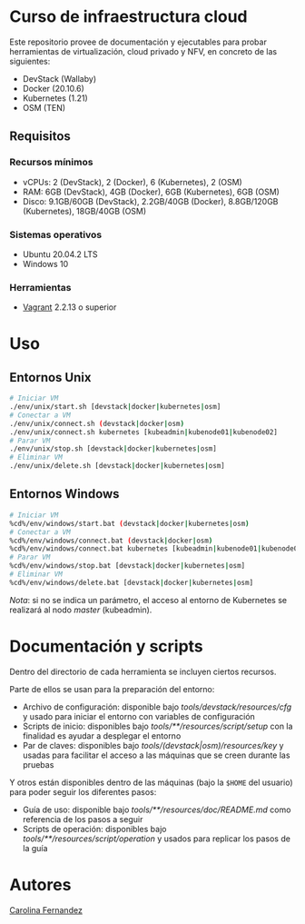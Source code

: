 # Curso de infraestructura cloud

Este repositorio provee de documentación y ejecutables para probar herramientas de virtualización, cloud privado y NFV, en concreto de las siguientes:

- DevStack (Wallaby)
- Docker (20.10.6)
- Kubernetes (1.21)
- OSM (TEN)

## Requisitos

### Recursos mínimos

- vCPUs: 2 (DevStack), 2 (Docker), 6 (Kubernetes), 2 (OSM)
- RAM: 6GB (DevStack), 4GB (Docker), 6GB (Kubernetes), 6GB (OSM)
- Disco: 9.1GB/60GB (DevStack), 2.2GB/40GB (Docker), 8.8GB/120GB (Kubernetes), 18GB/40GB (OSM)

### Sistemas operativos

- Ubuntu 20.04.2 LTS
- Windows 10

### Herramientas

- [Vagrant](https://www.vagrantup.com/docs/installation) 2.2.13 o superior

# Uso

## Entornos Unix

```bash
# Iniciar VM
./env/unix/start.sh [devstack|docker|kubernetes|osm]
# Conectar a VM
./env/unix/connect.sh (devstack|docker|osm)
./env/unix/connect.sh kubernetes [kubeadmin|kubenode01|kubenode02]
# Parar VM
./env/unix/stop.sh [devstack|docker|kubernetes|osm]
# Eliminar VM
./env/unix/delete.sh [devstack|docker|kubernetes|osm]
```

## Entornos Windows

```bash
# Iniciar VM
%cd%/env/windows/start.bat (devstack|docker|kubernetes|osm)
# Conectar a VM
%cd%/env/windows/connect.bat (devstack|docker|osm)
%cd%/env/windows/connect.bat kubernetes [kubeadmin|kubenode01|kubenode02]
# Parar VM
%cd%/env/windows/stop.bat [devstack|docker|kubernetes|osm]
# Eliminar VM
%cd%/env/windows/delete.bat [devstack|docker|kubernetes|osm]
```

*Nota*: si no se indica un parámetro, el acceso al entorno de Kubernetes se realizará al nodo *master* (kubeadmin).

# Documentación y scripts

Dentro del directorio de cada herramienta se incluyen ciertos recursos.

Parte de ellos se usan para la preparación del entorno:

- Archivo de configuración: disponible bajo *tools/devstack/resources/cfg* y usado para iniciar el entorno con variables de configuración
- Scripts de inicio: disponibles bajo *tools/\*\*/resources/script/setup* con la finalidad es ayudar a desplegar el entorno
- Par de claves: disponibles bajo  *tools/(devstack|osm)/resources/key* y usadas para facilitar el acceso a las máquinas que se creen durante las pruebas

Y otros están disponibles dentro de las máquinas (bajo la `$HOME` del usuario) para poder seguir los diferentes pasos:

- Guía de uso: disponible bajo *tools/\*\*/resources/doc/README.md* como referencia de los pasos a seguir
- Scripts de operación: disponibles bajo *tools/\*\*/resources/script/operation* y usados para replicar los pasos de la guía

# Autores

[Carolina Fernandez](https://github.com/CarolinaFernandez)
